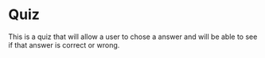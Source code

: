 # Quiz

This is a quiz that will allow a user to chose a answer and will be able to see if that answer is correct or wrong.